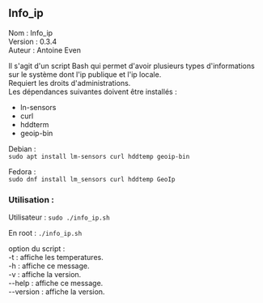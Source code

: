 ## Info_ip
 
Nom : Info_ip  
Version : 0.3.4   
Auteur : Antoine Even 

Il s'agit d'un script Bash qui permet d'avoir plusieurs types d'informations sur le système
dont l'ip publique et l'ip locale.  
Requiert les droits d'administrations.  
Les dépendances suivantes doivent être installés :   
- ln-sensors
- curl
- hddterm
- geoip-bin  

Debian :  
`sudo apt install lm-sensors curl hddtemp geoip-bin`

Fedora :  
`sudo dnf install lm_sensors curl hddtemp GeoIp`

### Utilisation :
Utilisateur :
`sudo ./info_ip.sh`  

En root : 
`./info_ip.sh`

option du script :  
-t		: affiche les temperatures.  
-h		: affiche ce message.  
-v		: affiche la version.  
--help		: affiche ce message.  
--version	: affiche la version.  
